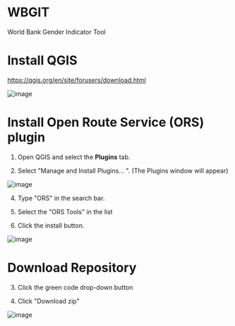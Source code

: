 # WBGIT
World Bank Gender Indicator Tool

# Install QGIS 
https://qgis.org/en/site/forusers/download.html

![image](https://github.com/Pegasys-Resilience/WBGIT/assets/120469484/faf1c463-9ddc-48f9-8bb8-4710dcc8b3d2)

# Install Open Route Service (ORS) plugin
1. Open QGIS and select the __Plugins__ tab.
   
2. Select "Manage and Install Plugins... ". (The Plugins window will appear)

![image](https://github.com/Pegasys-Resilience/WBGIT/assets/120469484/444af469-3479-4020-8272-562166669136)

4. Type "ORS" in the search bar.
   
5. Select the "ORS Tools" in the list
   
6. Click the install button.
   
![image](https://github.com/Pegasys-Resilience/WBGIT/assets/120469484/a7a05f91-09b4-4080-a89d-bd4179e5ae7b)


# Download Repository
3. Click the green code drop-down button

4. Click "Download zip"

![image](https://github.com/Pegasys-Resilience/WBGIT/assets/120469484/120ae98e-5235-43b4-a26e-97c7cc94c848)


